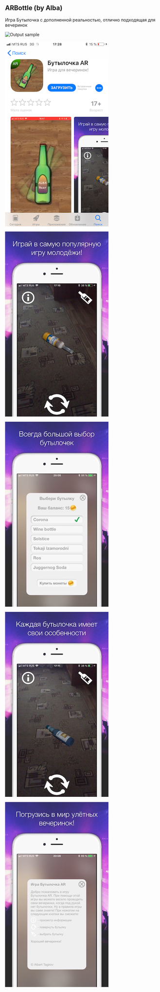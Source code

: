 ## ARBottle (by Alba)
Игра Бутылочка с дополненной реальностью, отлично подходящая для вечеринок

![Output sample](/images/Bottle.gif)

![](/images/5.jpg "Магазин")

![](/images/1.jpg "Приветствие")

![](/images/2.jpg "Выбор бутылок")

![](/images/3.jpg "Информация")

![](/images/4.jpg "Разные бутылки")

